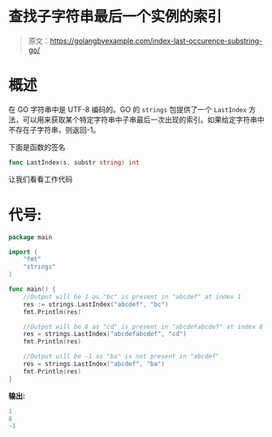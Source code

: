# 查找子字符串最后一个实例的索引

> 原文：<https://golangbyexample.com/index-last-occurence-substring-go/>

# **概述**

在 GO 字符串中是 UTF-8 编码的。GO 的 `strings` 包提供了一个 `LastIndex` 方法，可以用来获取某个特定字符串中子串最后一次出现的索引。如果给定字符串中不存在子字符串，则返回-1。

下面是函数的签名

```go
func LastIndex(s, substr string) int
```

让我们看看工作代码

# **代号:**

```go
package main

import (
    "fmt"
    "strings"
)

func main() {
    //Output will be 1 as "bc" is present in "abcdef" at index 1
    res := strings.LastIndex("abcdef", "bc")
    fmt.Println(res)

    //Output will be 8 as "cd" is present in "abcdefabcdef" at index 8
    res = strings.LastIndex("abcdefabcdef", "cd")
    fmt.Println(res)

    //Output will be -1 as "ba" is not present in "abcdef"
    res = strings.LastIndex("abcdef", "ba")
    fmt.Println(res)
}
```

**输出:**

```go
1
8
-1
```